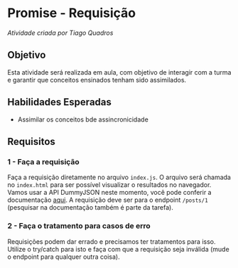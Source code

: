 # Promise - Requisição
*Atividade criada por Tiago Quadros*

## Objetivo
Esta atividade será realizada em aula, com objetivo de interagir com a turma e garantir que conceitos ensinados tenham sido assimilados.

## Habilidades Esperadas
- Assimilar os conceitos bde assincronicidade

## Requisitos

### 1 - Faça a requisição
Faça a requisição diretamente no arquivo `index.js`. O arquivo será chamada no `index.html` para ser possível visualizar o resultados no navegador.
Vamos usar a API DummyJSON neste momento, você pode conferir a documentação [aqui](https://dummyjson.com/docs). A requisição deve ser para o endpoint `/posts/1` (pesquisar na documentação também é parte da tarefa).

### 2 - Faça o tratamento para casos de erro
Requisições podem dar errado e precisamos ter tratamentos para isso. Utilize o try/catch para isto e faça com que a requisição seja inválida (mude o endpoint para qualquer outra coisa).
